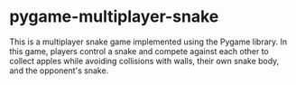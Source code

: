 # pygame-multiplayer-snake
This is a multiplayer snake game implemented using the Pygame library. In this game, players control a snake and compete against each other to collect apples while avoiding collisions with walls, their own snake body, and the opponent's snake.
